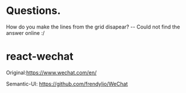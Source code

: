 # Questions.

How do you make the lines from the grid disapear? 
-- Could not find the answer online :/




# react-wechat

Original:https://www.wechat.com/en/

Semantic-UI: https://github.com/frendylio/WeChat
